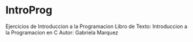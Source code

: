 # IntroProg
Ejercicios de Introduccion a la Programacion
Libro de Texto: Introduccion a la Programacion en C
Autor: Gabriela Marquez
